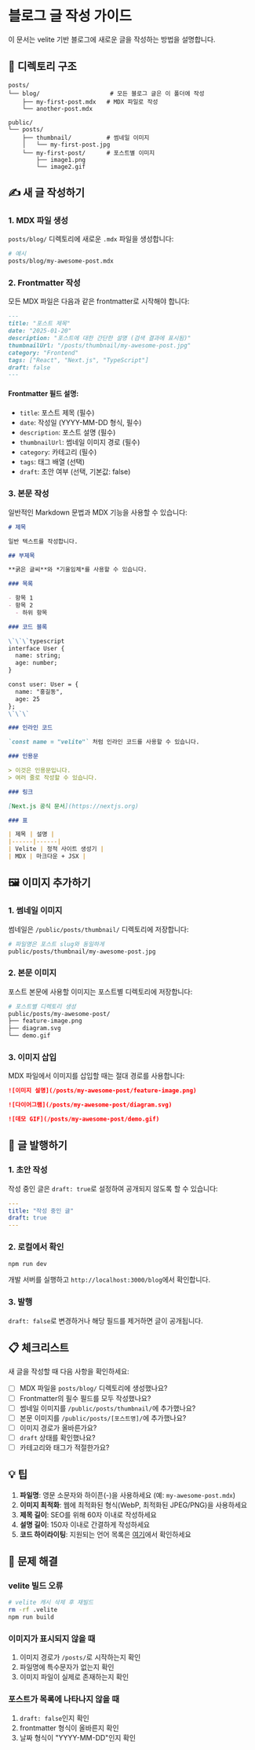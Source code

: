 # 블로그 글 작성 가이드

이 문서는 velite 기반 블로그에 새로운 글을 작성하는 방법을 설명합니다.

## 📁 디렉토리 구조

```
posts/
└── blog/                    # 모든 블로그 글은 이 폴더에 작성
    ├── my-first-post.mdx   # MDX 파일로 작성
    └── another-post.mdx

public/
└── posts/
    ├── thumbnail/          # 썸네일 이미지
    │   └── my-first-post.jpg
    └── my-first-post/      # 포스트별 이미지
        ├── image1.png
        └── image2.gif
```

## ✍️ 새 글 작성하기

### 1. MDX 파일 생성

`posts/blog/` 디렉토리에 새로운 `.mdx` 파일을 생성합니다:

```bash
# 예시
posts/blog/my-awesome-post.mdx
```

### 2. Frontmatter 작성

모든 MDX 파일은 다음과 같은 frontmatter로 시작해야 합니다:

```markdown
---
title: "포스트 제목"
date: "2025-01-20"
description: "포스트에 대한 간단한 설명 (검색 결과에 표시됨)"
thumbnailUrl: "/posts/thumbnail/my-awesome-post.jpg"
category: "Frontend"
tags: ["React", "Next.js", "TypeScript"]
draft: false
---
```

#### Frontmatter 필드 설명:
- `title`: 포스트 제목 (필수)
- `date`: 작성일 (YYYY-MM-DD 형식, 필수)
- `description`: 포스트 설명 (필수)
- `thumbnailUrl`: 썸네일 이미지 경로 (필수)
- `category`: 카테고리 (필수)
- `tags`: 태그 배열 (선택)
- `draft`: 초안 여부 (선택, 기본값: false)

### 3. 본문 작성

일반적인 Markdown 문법과 MDX 기능을 사용할 수 있습니다:

```markdown
# 제목

일반 텍스트를 작성합니다.

## 부제목

**굵은 글씨**와 *기울임체*를 사용할 수 있습니다.

### 목록

- 항목 1
- 항목 2
  - 하위 항목

### 코드 블록

\`\`\`typescript
interface User {
  name: string;
  age: number;
}

const user: User = {
  name: "홍길동",
  age: 25
};
\`\`\`

### 인라인 코드

`const name = "velite"` 처럼 인라인 코드를 사용할 수 있습니다.

### 인용문

> 이것은 인용문입니다.
> 여러 줄로 작성할 수 있습니다.

### 링크

[Next.js 공식 문서](https://nextjs.org)

### 표

| 제목 | 설명 |
|------|------|
| Velite | 정적 사이트 생성기 |
| MDX | 마크다운 + JSX |
```

## 🖼️ 이미지 추가하기

### 1. 썸네일 이미지

썸네일은 `/public/posts/thumbnail/` 디렉토리에 저장합니다:

```bash
# 파일명은 포스트 slug와 동일하게
public/posts/thumbnail/my-awesome-post.jpg
```

### 2. 본문 이미지

포스트 본문에 사용할 이미지는 포스트별 디렉토리에 저장합니다:

```bash
# 포스트별 디렉토리 생성
public/posts/my-awesome-post/
├── feature-image.png
├── diagram.svg
└── demo.gif
```

### 3. 이미지 삽입

MDX 파일에서 이미지를 삽입할 때는 절대 경로를 사용합니다:

```markdown
![이미지 설명](/posts/my-awesome-post/feature-image.png)

![다이어그램](/posts/my-awesome-post/diagram.svg)

![데모 GIF](/posts/my-awesome-post/demo.gif)
```

## 🚀 글 발행하기

### 1. 초안 작성

작성 중인 글은 `draft: true`로 설정하여 공개되지 않도록 할 수 있습니다:

```yaml
---
title: "작성 중인 글"
draft: true
---
```

### 2. 로컬에서 확인

```bash
npm run dev
```

개발 서버를 실행하고 `http://localhost:3000/blog`에서 확인합니다.

### 3. 발행

`draft: false`로 변경하거나 해당 필드를 제거하면 글이 공개됩니다.

## 📋 체크리스트

새 글을 작성할 때 다음 사항을 확인하세요:

- [ ] MDX 파일을 `posts/blog/` 디렉토리에 생성했나요?
- [ ] Frontmatter의 필수 필드를 모두 작성했나요?
- [ ] 썸네일 이미지를 `/public/posts/thumbnail/`에 추가했나요?
- [ ] 본문 이미지를 `/public/posts/[포스트명]/`에 추가했나요?
- [ ] 이미지 경로가 올바른가요?
- [ ] `draft` 상태를 확인했나요?
- [ ] 카테고리와 태그가 적절한가요?

## 💡 팁

1. **파일명**: 영문 소문자와 하이픈(-)을 사용하세요 (예: `my-awesome-post.mdx`)
2. **이미지 최적화**: 웹에 최적화된 형식(WebP, 최적화된 JPEG/PNG)을 사용하세요
3. **제목 길이**: SEO를 위해 60자 이내로 작성하세요
4. **설명 길이**: 150자 이내로 간결하게 작성하세요
5. **코드 하이라이팅**: 지원되는 언어 목록은 [여기](https://github.com/shikijs/shiki/blob/main/docs/languages.md)에서 확인하세요

## 🔧 문제 해결

### velite 빌드 오류

```bash
# velite 캐시 삭제 후 재빌드
rm -rf .velite
npm run build
```

### 이미지가 표시되지 않을 때

1. 이미지 경로가 `/posts/`로 시작하는지 확인
2. 파일명에 특수문자가 없는지 확인
3. 이미지 파일이 실제로 존재하는지 확인

### 포스트가 목록에 나타나지 않을 때

1. `draft: false`인지 확인
2. frontmatter 형식이 올바른지 확인
3. 날짜 형식이 "YYYY-MM-DD"인지 확인